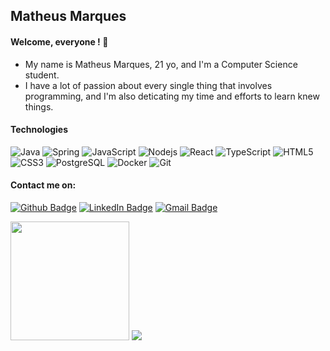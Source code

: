 ## Matheus Marques

#### Welcome, everyone ! 👋

- My name is Matheus Marques, 21 yo, and I'm a Computer Science student. 
- I have a lot of passion about every single thing that involves programming, 
and I'm also deticating my time and efforts to learn knew things.

#### Technologies

![Java](https://img.shields.io/badge/-Java-black?style=flat-square&logo=java)
![Spring](https://img.shields.io/badge/-Spring-black?style=flat-square&logo=spring)
![JavaScript](https://img.shields.io/badge/-JavaScript-black?style=flat-square&logo=javascript)
![Nodejs](https://img.shields.io/badge/-Nodejs-black?style=flat-square&logo=Node.js)
![React](https://img.shields.io/badge/-React-black?style=flat-square&logo=react)
![TypeScript](https://img.shields.io/badge/-TypeScript-black?style=flat-square&logo=typescript)
![HTML5](https://img.shields.io/badge/-HTML5-black?style=flat-square&logo=html5&logoColor=white)
![CSS3](https://img.shields.io/badge/-CSS3-black?style=flat-square&logo=css3)
![PostgreSQL](https://img.shields.io/badge/-PostgreSQL-black?style=flat-square&logo=postgresql)
![Docker](https://img.shields.io/badge/-Docker-black?style=flat-square&logo=docker)
![Git](https://img.shields.io/badge/-Git-black?style=flat-square&logo=git)

#### Contact me on: 
[![Github Badge](https://img.shields.io/badge/-Github-000?style=flat-square&logo=Github&logoColor=white&link=https://github.com/matheusmarks)](https://github.com/matheusmarks)
[![LinkedIn Badge](https://img.shields.io/badge/-LinkedIn-blue?style=flat-square&logo=LinkedIn&logoColor=white&link=https://www.linkedin.com/in/matheus-marques-0558921b4/)](https://www.linkedin.com/in/matheus-marques-0558921b4/)
[![Gmail Badge](https://img.shields.io/badge/-Gmail-ba110c?style=flat-square&logo=Gmail&logoColor=white&link=mailto:marquesmatheusoliveira01@gmail.com)](mailto:marquesmatheusoliveira01@gmail.com)

<p>
    <img src="https://github-readme-stats.vercel.app/api?username=matheusmarks&theme=react&show_icons=true&count_private=true&hide_border=true" height="190"> 
    <img src="https://github-readme-stats.vercel.app/api/top-langs/?username=matheusmarks&layout=compact&theme=react&hide_border=true&langs_count=8">
</p>




